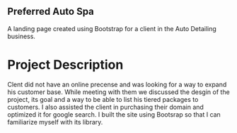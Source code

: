 ## Preferred Auto Spa

A landing page created using Bootstrap for a client in the Auto Detailing business. 

# Project Description

Clent did not have an online precense and was looking for a way to expand his customer base.  While meeting with them we discussed the desgin of the project, its goal and a way to be able to list his tiered packages to customers.  I also assisted the client in purchasing their domain and optimized it for google search.  I built the site using Bootsrap so that I can familiarize myself with its library.   

